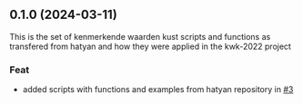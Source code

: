 ## 0.1.0 (2024-03-11)
This is the set of kenmerkende waarden kust scripts and functions as transfered from hatyan and how they were applied in the kwk-2022 project

### Feat
- added scripts with functions and examples from hatyan repository in [#3](https://github.com/Deltares-research/kenmerkendewaarden/pull/3)

